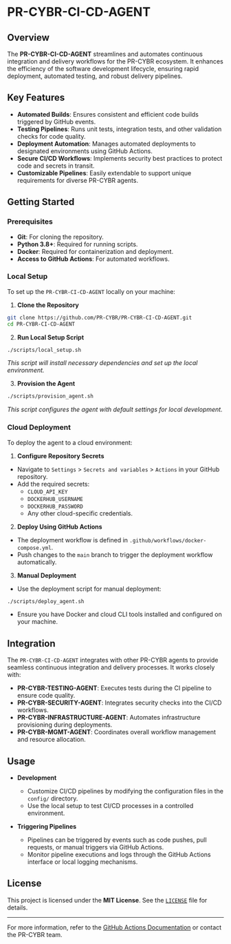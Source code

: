 <!--
Updates that need to be made:
1. 
-->

# PR-CYBR-CI-CD-AGENT

## Overview

The **PR-CYBR-CI-CD-AGENT** streamlines and automates continuous integration and delivery workflows for the PR-CYBR ecosystem. It enhances the efficiency of the software development lifecycle, ensuring rapid deployment, automated testing, and robust delivery pipelines.

## Key Features

- **Automated Builds**: Ensures consistent and efficient code builds triggered by GitHub events.
- **Testing Pipelines**: Runs unit tests, integration tests, and other validation checks for code quality.
- **Deployment Automation**: Manages automated deployments to designated environments using GitHub Actions.
- **Secure CI/CD Workflows**: Implements security best practices to protect code and secrets in transit.
- **Customizable Pipelines**: Easily extendable to support unique requirements for diverse PR-CYBR agents.

## Getting Started

### Prerequisites

- **Git**: For cloning the repository.
- **Python 3.8+**: Required for running scripts.
- **Docker**: Required for containerization and deployment.
- **Access to GitHub Actions**: For automated workflows.

### Local Setup

To set up the `PR-CYBR-CI-CD-AGENT` locally on your machine:

1. **Clone the Repository**

```bash
git clone https://github.com/PR-CYBR/PR-CYBR-CI-CD-AGENT.git
cd PR-CYBR-CI-CD-AGENT
```

2. **Run Local Setup Script**

```bash
./scripts/local_setup.sh
```
_This script will install necessary dependencies and set up the local environment._

3. **Provision the Agent**

```bash
./scripts/provision_agent.sh
```
_This script configures the agent with default settings for local development._

### Cloud Deployment

To deploy the agent to a cloud environment:

1. **Configure Repository Secrets**

- Navigate to `Settings` > `Secrets and variables` > `Actions` in your GitHub repository.
- Add the required secrets:
     - `CLOUD_API_KEY`
     - `DOCKERHUB_USERNAME`
     - `DOCKERHUB_PASSWORD`
     - Any other cloud-specific credentials.

2. **Deploy Using GitHub Actions**

- The deployment workflow is defined in `.github/workflows/docker-compose.yml`.
- Push changes to the `main` branch to trigger the deployment workflow automatically.

3. **Manual Deployment**

- Use the deployment script for manual deployment:

```bash
./scripts/deploy_agent.sh
```

- Ensure you have Docker and cloud CLI tools installed and configured on your machine.

## Integration

The `PR-CYBR-CI-CD-AGENT` integrates with other PR-CYBR agents to provide seamless continuous integration and delivery processes. It works closely with:

- **PR-CYBR-TESTING-AGENT**: Executes tests during the CI pipeline to ensure code quality.
- **PR-CYBR-SECURITY-AGENT**: Integrates security checks into the CI/CD workflows.
- **PR-CYBR-INFRASTRUCTURE-AGENT**: Automates infrastructure provisioning during deployments.
- **PR-CYBR-MGMT-AGENT**: Coordinates overall workflow management and resource allocation.

## Usage

- **Development**

  - Customize CI/CD pipelines by modifying the configuration files in the `config/` directory.
  - Use the local setup to test CI/CD processes in a controlled environment.

- **Triggering Pipelines**

  - Pipelines can be triggered by events such as code pushes, pull requests, or manual triggers via GitHub Actions.
  - Monitor pipeline executions and logs through the GitHub Actions interface or local logging mechanisms.

## License

This project is licensed under the **MIT License**. See the [`LICENSE`](LICENSE) file for details.

---

For more information, refer to the [GitHub Actions Documentation](https://docs.github.com/en/actions) or contact the PR-CYBR team.
